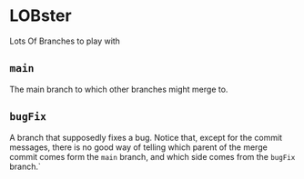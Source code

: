 # LOBster

Lots Of Branches to play with

## `main`

The main branch to which other branches might merge to.

## `bugFix`

A branch that supposedly fixes a bug. Notice that, except for the commit
messages, there is no good way of telling which parent of the merge commit comes
form the `main` branch, and which side comes from the `bugFix` branch.`
